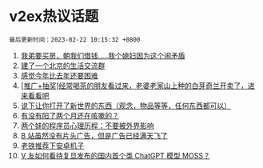 # v2ex热议话题

`最后更新时间：2023-02-22 10:15:32 +0800`

1. [我弟要买房，朝我们借钱.....我个媳妇因为这个闹矛盾](https://www.v2ex.com/t/917858)
1. [建了一个北京的生活交流群](https://www.v2ex.com/t/917878)
1. [感觉今年比去年还要困难](https://www.v2ex.com/t/917843)
1. [[推广+抽奖]经常喝茶的朋友看过来，老婆老家山上种的白芽奇兰开卖了，进来看看吧](https://www.v2ex.com/t/917845)
1. [说下让你打开了新世界的东西（观念，物品等等，任何东西都可以）](https://www.v2ex.com/t/917918)
1. [有没有阳了两个月还在咳嗽的？](https://www.v2ex.com/t/917834)
1. [两个娃的程序员心理历程：不要被外界影响](https://www.v2ex.com/t/917906)
1. [B 站虽然没有片头广告，但是广告已经满天飞了](https://www.v2ex.com/t/917841)
1. [老铁推荐下安卓机子](https://www.v2ex.com/t/917908)
1. [V 友如何看待复旦发布的国内首个类 ChatGPT 模型 MOSS？](https://www.v2ex.com/t/917844)

